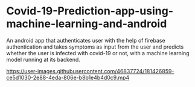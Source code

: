 # Covid-19-Prediction-app-using-machine-learning-and-android
An android app that authenticates user with the help of firebase authentication and takes symptoms as input from the user and predicts whether the user is infected with covid-19 or not, with a machine learning model running at its backend.


https://user-images.githubusercontent.com/46837724/181426859-ce5d1030-2e88-4eda-806e-b8b1e4b4d0c9.mp4

